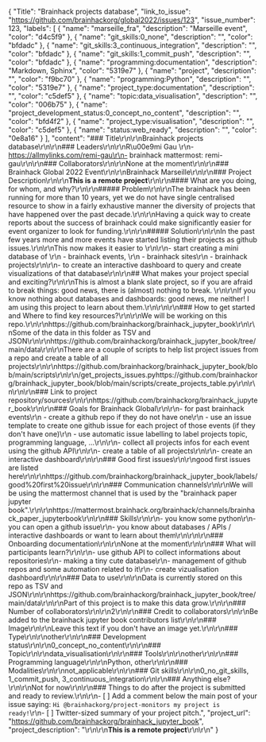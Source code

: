 {
  "Title": "Brainhack projects database",
  "link_to_issue": "https://github.com/brainhackorg/global2022/issues/123",
  "issue_number": 123,
  "labels": [
    {
      "name": "marseille_fra",
      "description": "Marseille event",
      "color": "d4c5f9"
    },
    {
      "name": "git_skills:0_none",
      "description": "",
      "color": "bfdadc"
    },
    {
      "name": "git_skills:3_continuous_integration",
      "description": "",
      "color": "bfdadc"
    },
    {
      "name": "git_skills:1_commit_push",
      "description": "",
      "color": "bfdadc"
    },
    {
      "name": "programming:documentation",
      "description": "Markdown, Sphinx",
      "color": "5319e7"
    },
    {
      "name": "project",
      "description": "",
      "color": "f9bc70"
    },
    {
      "name": "programming:Python",
      "description": "",
      "color": "5319e7"
    },
    {
      "name": "project_type:documentation",
      "description": "",
      "color": "c5def5"
    },
    {
      "name": "topic:data_visualisation",
      "description": "",
      "color": "006b75"
    },
    {
      "name": "project_development_status:0_concept_no_content",
      "description": "",
      "color": "bfd4f2"
    },
    {
      "name": "project_type:visualisation",
      "description": "",
      "color": "c5def5"
    },
    {
      "name": "status:web_ready",
      "description": "",
      "color": "0e8a16"
    }
  ],
  "content": "### Title\r\n\r\nBrainhack projects database\r\n\r\n### Leaders\r\n\r\nR\u00e9mi Gau \r\n- https://allmylinks.com/remi-gau\r\n- brainhack mattermost: remi-gau\r\n\r\n### Collaborators\r\n\r\nNone at the moment\r\n\r\n### Brainhack Global 2022 Event\r\n\r\nBrainhack Marseille\r\n\r\n### Project Description\r\n\r\n**This is a remote project**\r\n\r\n#### What are you doing, for whom, and why?\r\n\r\n##### Problem\r\n\r\nThe brainhack has been running for more than 10 years, yet we do not have single centralised resource to show in a fairly exhaustive manner the diversity of projects that have happened over the past decade.\r\n\r\nHaving a quick way to create reports about the success of brainhack could make significantly easier for event organizer to look for funding.\r\n\r\n##### Solution\r\n\r\nIn the past few years more and more events have started listing their projects as github issues.\r\n\r\nThis now makes it easier to \r\n\r\n- start creating a mini database of \r\n  - brainhack events, \r\n  - brainhack sites\r\n  - brainhack projects\r\n\r\n- to create an interactive dashboard to query and create visualizations of that database\r\n\r\n## What makes your project special and exciting?\r\n\r\nThis is almost a blank slate project, so if you are afraid to break things: good news, there is (almost) nothing to break. \r\n\r\nIf you know nothing about databases and dashboards: good news, me neither! I am using this project to learn about them.\r\n\r\n\r\n### How to get started and Where to find key resources?\r\n\r\nWe will be working on this repo.\r\n\r\nhttps://github.com/brainhackorg/brainhack_jupyter_book\r\n\r\nSome of the data in this folder as TSV and JSON\r\n\r\nhttps://github.com/brainhackorg/brainhack_jupyter_book/tree/main/data\r\n\r\nThere are a couple of scripts to help list project issues from a repo and create a table of all projects\r\n\r\nhttps://github.com/brainhackorg/brainhack_jupyter_book/blob/main/scripts\r\n\r\n/get_projects_issues.pyhttps://github.com/brainhackorg/brainhack_jupyter_book/blob/main/scripts/create_projects_table.py\r\n\r\n\r\n\r\n### Link to project repository/sources\r\n\r\nhttps://github.com/brainhackorg/brainhack_jupyter_book\r\n\r\n### Goals for Brainhack Global\r\n\r\n- for past brainhack events\r\n  - create a github repo if they do not have one\r\n  - use an issue template to create one github issue for each project of those events (if they don't have one)\r\n  - use automatic issue labelling to label projects topic, programming language, ...\r\n\r\n- collect all projects infos for each event using the github API\r\n\r\n- create a table of all projects\r\n\r\n- create an interactive dashboard\r\n\r\n### Good first issues\r\n\r\ngood first issues are listed here\r\n\r\nhttps://github.com/brainhackorg/brainhack_jupyter_book/labels/good%20first%20issue\r\n\r\n### Communication channels\r\n\r\nWe will be using the mattermost channel that is used by the \"brainhack paper jupyter book\".\r\n\r\nhttps://mattermost.brainhack.org/brainhack/channels/brainhack_paper_jupyterbook\r\n\r\n### Skills\r\n\r\n- you know some python\r\n- you can open a github issue\r\n- you know about databases / APIs / interactive dashboards or want to learn about them\r\n\r\n\r\n### Onboarding documentation\r\n\r\nNone at the moment\r\n\r\n### What will participants learn?\r\n\r\n- use github API to collect informations about repositories\r\n- making a tiny cute database\r\n- management of github repos and some automation related to it\r\n- create vizualisation dashboard\r\n\r\n### Data to use\r\n\r\nData is currently stored on this repo as TSV and JSON\r\n\r\nhttps://github.com/brainhackorg/brainhack_jupyter_book/tree/main/data\r\n\r\nPart of this project is to make this data grow.\r\n\r\n### Number of collaborators\r\n\r\n2\r\n\r\n### Credit to collaborators\r\n\r\nBe added to the brainhack jupyter book contributors list\r\n\r\n### Image\r\n\r\nLeave this text if you don't have an image yet.\r\n\r\n### Type\r\n\r\nother\r\n\r\n### Development status\r\n\r\n0_concept_no_content\r\n\r\n### Topic\r\n\r\ndata_visualisation\r\n\r\n### Tools\r\n\r\nother\r\n\r\n### Programming language\r\n\r\nPython, other\r\n\r\n### Modalities\r\n\r\nnot_applicable\r\n\r\n### Git skills\r\n\r\n0_no_git_skills, 1_commit_push, 3_continuous_integration\r\n\r\n### Anything else?\r\n\r\nNot for now\r\n\r\n### Things to do after the project is submitted and ready to review.\r\n\r\n- [ ] Add a comment below the main post of your issue saying: `Hi @brainhackorg/project-monitors my project is ready!`\r\n- [ ] Twitter-sized summary of your project pitch.",
  "project_url": "https://github.com/brainhackorg/brainhack_jupyter_book",
  "project_description": "\r\n\r\n**This is a remote project**\r\n\r\n"
}